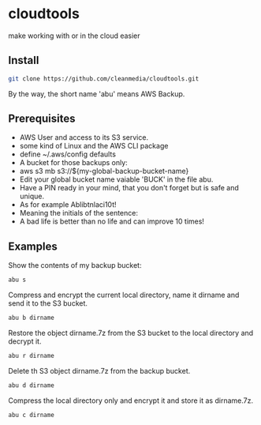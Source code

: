 # cloudtools
make working with or in the cloud easier

## Install
```bash
git clone https://github.com/cleanmedia/cloudtools.git
```

By the way, the short name 'abu' means AWS Backup.


## Prerequisites

* AWS User and access to its S3 service.
* some kind of Linux and the AWS CLI package
* define ~/.aws/config defaults
* A bucket for those backups only:
* aws s3 mb s3://${my-global-backup-bucket-name}
* Edit your global bucket name vaiable 'BUCK' in the file abu.
* Have a PIN ready in your mind, that you don't forget but is safe and unique.
* As for example Ablibtnlaci10t!
* Meaning the initials of the sentence:
* A bad life is better than no life and can improve 10 times!

## Examples

Show the contents of my backup bucket:
```bash
abu s
```

Compress and encrypt the current local directory, name it dirname and send it to the S3 bucket.
```bash
abu b dirname
```

Restore the object dirname.7z from the S3 bucket to the local directory and decrypt it.
```bash
abu r dirname
```

Delete th S3 object dirname.7z from the backup bucket.
```bash
abu d dirname
```


Compress the local directory only and encrypt it and store it as dirname.7z.
```bash
abu c dirname
```
